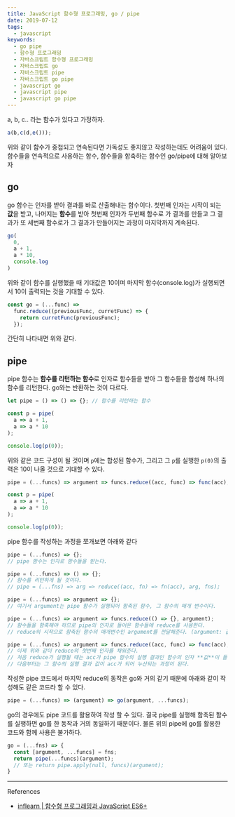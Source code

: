 ```yaml
---
title: JavaScript 함수형 프로그래밍, go / pipe
date: 2019-07-12
tags:
  - javascript
keywords:
  - go pipe
  - 함수형 프로그래밍
  - 자바스크립트 함수형 프로그래밍
  - 자바스크립트 go
  - 자바스크립트 pipe
  - 자바스크립트 go pipe
  - javascript go
  - javascript pipe
  - javascript go pipe
---
```


a, b, c.. 라는 함수가 있다고 가정하자.
```js
a(b,c(d,e()));
```
위와 같이 함수가 중첩되고 연속된다면 가독성도 좋지않고 작성하는데도 어려움이 있다.
함수들을 연속적으로 사용하는 함수, 함수들을 함축하는 함수인 go/pipe에 대해 알아보자

## go

go 함수는 인자를 받아 결과를 바로 산출해내는 함수이다.
첫번째 인자는 시작이 되는 **값**을 받고, 나머지는 **함수**를 받아 첫번째 인자가 두번째 함수로 가 결과를 만들고 그 결과가 또 세번째 함수로가 그 결과가 만들어지는 과정이 마지막까지 계속된다.

```js
go(
  0,
  a + 1,
  a * 10,
  console.log
)
```

위와 같이 함수를 실행했을 때 기대값은 10이며 마지막 함수(console.log)가 실행되면서 10이 출력되는 것을 기대할 수 있다.

```js
const go = (...func) =>
  func.reduce((previousFunc, curretFunc) => {
    return curretFunc(previousFunc);
  });
```

간단히 나타내면 위와 같다.

## pipe

pipe 함수는 **함수를 리턴하는 함수**로 인자로 함수들을 받아 그 함수들을 합성해 하나의 함수를 리턴한다. go와는 반환하는 것이 다르다.

```js
let pipe = () => () => {}; // 함수를 리턴하는 함수

const p = pipe(
  a => a + 1,
  a => a * 10
);

console.log(p(0));
```

위와 같은 코드 구성이 될 것이며 `p`에는 합성된 함수가, 그리고 그 `p`를 실행한 `p(0)`의 출력은 10이 나올 것으로 기대할 수 있다.
```js
pipe = (...funcs) => argument => funcs.reduce((acc, func) => func(acc), argument);

const p = pipe(
  a => a + 1,
  a => a * 10
);

console.log(p(0));
```

pipe 함수를 작성하는 과정을 쪼개보면 아래와 같다
```js
pipe = (...funcs) => {};
// pipe 함수는 인자로 함수들을 받는다.

pipe = (...funcs) => () => {};
// 함수를 리턴하게 될 것이다.
// pipe = (...fns) => arg => reduce((acc, fn) => fn(acc), arg, fns);

pipe = (...funcs) => argument => {};
// 여기서 argument는 pipe 함수가 실행되어 함축된 함수, 그 함수의 매개 변수이다.

pipe = (...funcs) => argument => funcs.reduce(() => {}, argument);
// 함수들을 함축해야 하므로 pipe의 인자로 들어온 함수들에 reduce를 사용한다.
// reduce의 시작으로 함축된 함수의 매개변수인 argument를 전달해준다. (argument: 값)

pipe = (...funcs) => argument => funcs.reduce((acc, func) => func(acc), argument);
// 이제 위와 같이 reduce의 첫번째 인자를 채워준다.
// 처음 reduce가 실행될 때는 acc가 pipe 함수의 실행 결과인 함수의 인자 **값**이 들어간다.
// 다음부터는 그 함수의 실행 결과 값이 acc가 되어 누산되는 과정이 된다.
```

작성한 pipe 코드에서 마지막 reduce의 동작은 go와 거의 같기 때문에 아래와 같이 작성해도 같은 코드라 할 수 있다.
```js
pipe = (...funcs) => (argument) => go(argument, ...funcs);
```

go의 경우에도 pipe 코드를 활용하여 작성 할 수 있다.
결국 pipe를 실행해 함축된 함수를 실행하면 go를 한 동작과 거의 동일하기 때문이다.
물론 위의 pipe에 go를 활용한 코드와 함께 사용은 불가하다.
```js
go = (...fns) => {
  const [argument, ...funcs] = fns;
  return pipe(...funcs)(argument);
  // 또는 return pipe.apply(null, funcs)(argument);
}
```


---

References
- [inflearn | 함수형 프로그래밍과 JavaScript ES6+](https://www.inflearn.com/course/functional-es6)

